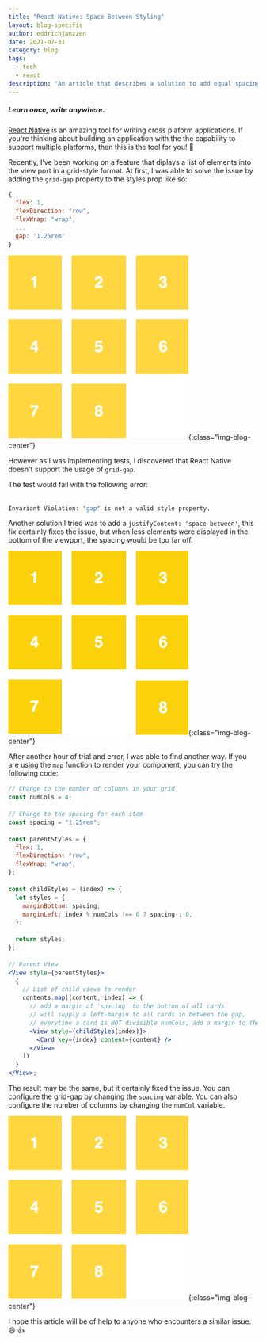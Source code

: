 ```yaml
---
title: "React Native: Space Between Styling"
layout: blog-specific
author: eddrichjanzzen
date: 2021-07-31
category: blog
tags:
  - tech
  - react
description: "An article that describes a solution to add equal spacing betweens using React Native Styling."
---
```


##### Learn once, write anywhere.

[React Native](https://reactnative.dev/) is an amazing tool for writing cross plaform applications. If you're thinking about building an application with the the capability to support multiple platforms, then this is the tool for you! :raised_hands:

Recently, I've been working on a feature that diplays a list of elements into the view port in a grid-style format. At first, I was able to solve the issue by adding the `grid-gap` property to the styles prop like so:

```js
{
  flex: 1,
  flexDirection: "row",
  flexWrap: "wrap",
  ...
  gap: '1.25rem'
}
```

![grid-gap](/assets/images/blog/reactnative-spacebetween/grid-spaced.png){:class="img-blog-center"}

However as I was implementing tests, I discovered that React Native doesn't support the usage of `grid-gap`.

The test would fail with the following error:

```bash

Invariant Violation: "gap" is not a valid style property.

```

Another solution I tried was to add a `justifyContent: 'space-between'`, this fix certainly fixes the issue, but when less elements were displayed in the bottom of the viewport, the spacing would be too far off.

![grid-gap](/assets/images/blog/reactnative-spacebetween/grid-spaced-space-between.png){:class="img-blog-center"}

After another hour of trial and error, I was able to find another way. If you are using the `map` function to render your component, you can try the following code:

```jsx
// Change to the number of columns in your grid
const numCols = 4;

// Change to the spacing for each item
const spacing = "1.25rem";

const parentStyles = {
  flex: 1,
  flexDirection: "row",
  flexWrap: "wrap",
};

const childStyles = (index) => {
  let styles = {
    marginBottom: spacing,
    marginLeft: index % numCols !== 0 ? spacing : 0,
  };

  return styles;
};

// Parent View
<View style={parentStyles}>
  {
    // List of child views to render
    contents.map((content, index) => (
      // add a margin of 'spacing' to the bottom of all cards
      // will supply a left-margin to all cards in between the gap,
      // everytime a card is NOT divisible numCols, add a margin to the left
      <View style={childStyles(index)}>
        <Card key={index} content={content} />
      </View>
    ))
  }
</View>;
```

The result may be the same, but it certainly fixed the issue. You can configure the grid-gap by changing the `spacing` variable. You can also configure the number of columns by changing the `numCol` variable.

![grid-gap](/assets/images/blog/reactnative-spacebetween/grid-spaced.png){:class="img-blog-center"}

I hope this article will be of help to anyone who encounters a similar issue. :smile: :thumbsup:
